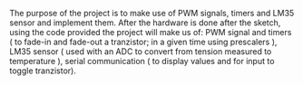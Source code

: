 The purpose of the project is to make use of PWM signals, timers and LM35 sensor and implement them. After the hardware is done after the sketch, using the code provided the project will make us of: PWM signal and timers ( to fade-in and fade-out a tranzistor; in a given time using prescalers ), LM35 sensor ( used with an ADC to convert from tension measured to temperature ), serial communication ( to display values and for input to toggle tranzistor).

